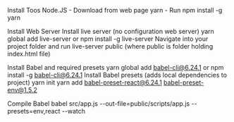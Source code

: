 Install Toos
    Node.JS - Download from web page
    yarn - Run npm install -g yarn

Install Web Server
    Install live server (no configuration web server)
        yarn global add live-server or npm install -g live-server 
    Navigate into your project folder and run
        live-server public (where public is folder holding index.html file)   

Install Babel and required presets
    yarn global add babel-cli@6.24.1 
    or
    npm install -g babel-cli@6.24.1
Install Babel presets (adds local dependencies to project)
    yarn init
    yarn add babel-preset-react@6.24.1 babel-preset-env@1.5.2

Compile Babel
    babel src/app.js --out-file=public/scripts/app.js --presets=env,react --watch   
